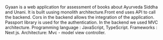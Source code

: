 Gyaan is a web application for assessment of books about Ayurveda Siddha and Unani.
It is built uusing monolith architecture.Front end uses API to call the backend. Cors in the backend allows the integration of the application. Passport library is used for the authentication. In the backend we used MVC architecture.
Programming language :  JavaScript, TypeScript.
Frameworks : Next js.
Architecture: Mvc - model view controller.
